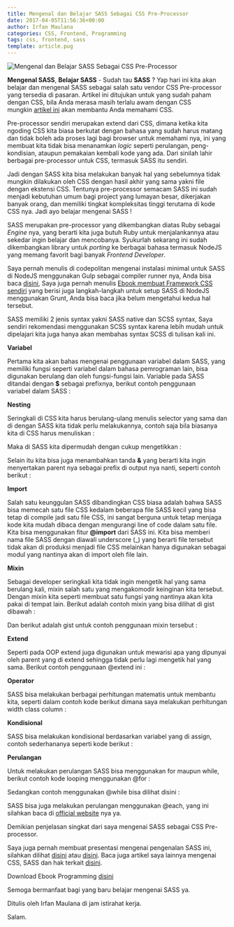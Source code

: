 ```yaml
---
title: Mengenal dan Belajar SASS Sebagai CSS Pre-Processor
date: 2017-04-05T11:56:36+00:00
author: Irfan Maulana
categories: CSS, Frontend, Programming
tags: css, frontend, sass
template: article.pug
---
```

<img class="aligncenter" src="http://wiseheartdesign.com/images/articles/sass-lang.png" alt="Mengenal dan Belajar SASS Sebagai CSS Pre-Processor" />

**Mengenal SASS**, **Belajar SASS** - Sudah tau **SASS** ? Yap hari ini kita akan belajar dan mengenal SASS sebagai salah satu vendor CSS Pre-processor yang tersedia di pasaran. Artikel ini ditujukan untuk yang sudah paham dengan CSS, bila Anda merasa masih terlalu awam dengan CSS mungkin [artikel ini](https://mazipanneh.com/blog/2017/03/perjalanan-menjadi-frontend-developer-bagi-pemula-seri-2-mengenal-css/) akan membantu Anda memahami CSS.

Pre-processor sendiri merupakan extend dari CSS, dimana ketika kita ngoding CSS kita biasa berkutat dengan bahasa yang sudah harus matang dan tidak boleh ada proses lagi bagi browser untuk memahami nya, ini yang membuat kita tidak bisa menanamkan _logic_ seperti perulangan, peng-kondisian, ataupun pemakaian kembali kode yang ada. Dari sinilah lahir berbagai pre-processor untuk CSS, termasuk SASS itu sendiri.

<span class="more"></span>

Jadi dengan SASS kita bisa melakukan banyak hal yang sebelumnya tidak mungkin dilakukan oleh CSS dengan hasil akhir yang sama yakni file dengan ekstensi CSS. Tentunya pre-processor semacam SASS ini sudah menjadi kebutuhan umum bagi project yang lumayan besar, dikerjakan banyak orang, dan memiliki tingkat kompleksitas tinggi terutama di kode CSS nya. Jadi ayo belajar mengenai SASS !

SASS merupakan pre-processor yang dikembangkan diatas Ruby sebagai _Engine_ nya, yang berarti kita juga butuh Ruby untuk menjalankannya atau sekedar ingin belajar dan mencobanya. Syukurlah sekarang ini sudah dikembangkan library untuk _porting_ ke berbagai bahasa termasuk NodeJS yang memang favorit bagi banyak _Frontend Developer_.

Saya pernah menulis di codepolitan mengenai instalasi minimal untuk SASS di NodeJS menggunakan Gulp sebagai compiler runner nya, Anda bisa baca [disini](https://www.codepolitan.com/setup-sass-dengan-nodejs-dan-gulp-58e1e72eb3ded), Saya juga pernah menulis [Ebook membuat Framework CSS sendiri](https://mazipanneh.com/blog/download-ebook-programming/) yang berisi juga langkah-langkah untuk setup SASS di NodeJS menggunakan Grunt, Anda bisa baca jika belum mengetahui kedua hal tersebut.

SASS memiliki 2 jenis syntax yakni SASS native dan SCSS syntax, Saya sendiri rekomendasi menggunakan SCSS syntax karena lebih mudah untuk dipelajari kita juga hanya akan membahas syntax SCSS di tulisan kali ini.

**Variabel**

Pertama kita akan bahas mengenai penggunaan variabel dalam SASS, yang memiliki fungsi seperti variabel dalam bahasa pemrograman lain, bisa digunakan berulang dan oleh fungsi-fungsi lain. Variable pada SASS ditandai dengan **$** sebagai prefixnya, berikut contoh penggunaan variabel dalam SASS :

<div class="gist-oembed" data-gist="mazipan/0114631c2bec4e15a2f50743fd5f6d59.json">
</div>

**Nesting**

Seringkali di CSS kita harus berulang-ulang menulis selector yang sama dan di dengan SASS kita tidak perlu melakukannya, contoh saja bila biasanya kita di CSS harus menuliskan :

<div class="gist-oembed" data-gist="mazipan/05e0c60250f4699a5651f10a82e46666.json">
</div>

Maka di SASS kita dipermudah dengan cukup mengetikkan :

<div class="gist-oembed" data-gist="mazipan/a4bd0e2c50bc2a11340e6098fefbe422.json">
</div>

Selain itu kita bisa juga menambahkan tanda **&** yang berarti kita ingin menyertakan parent nya sebagai prefix di output nya nanti, seperti contoh berikut :

<div class="gist-oembed" data-gist="mazipan/ca8f21dc452082e19c82f3e600bca20e.json">
</div>

**Import**

Salah satu keunggulan SASS dibandingkan CSS biasa adalah bahwa SASS bisa memecah satu file CSS kedalam beberapa file SASS kecil yang bisa tetap di compile jadi satu file CSS, ini sangat berguna untuk tetap menjaga kode kita mudah dibaca dengan mengurangi line of code dalam satu file. Kita bisa menggunakan fitur **@import** dari SASS ini. Kita bisa memberi nama file SASS dengan diawali underscore (_) yang berarti file tersebut tidak akan di produksi menjadi file CSS melainkan hanya digunakan sebagai modul yang nantinya akan di import oleh file lain.

**Mixin**

Sebagai developer seringkali kita tidak ingin mengetik hal yang sama berulang kali, mixin salah satu yang mengakomodir keinginan kita tersebut. Dengan mixin kita seperti membuat satu fungsi yang nantinya akan kita pakai di tempat lain. Berikut adalah contoh mixin yang bisa dilihat di gist dibawah :

<div class="gist-oembed" data-gist="mazipan/9a58bd1a8bda0a8a5b4bb2daf2a5ddb8.json">
</div>

Dan berikut adalah gist untuk contoh penggunaan mixin tersebut :

<div class="gist-oembed" data-gist="mazipan/1d89fdcae5d021382de10a550c46d437.json">
</div>

**Extend**

Seperti pada OOP extend juga digunakan untuk mewarisi apa yang dipunyai oleh parent yang di extend sehingga tidak perlu lagi mengetik hal yang sama. Berikut contoh penggunaan @extend ini :

<div class="gist-oembed" data-gist="mazipan/a5afb2c80b9979af316d855ad9222b1e.json">
</div>

**Operator**

SASS bisa melakukan berbagai perhitungan matematis untuk membantu kita, seperti dalam contoh kode berikut dimana saya melakukan perhitungan width class column :

<div class="gist-oembed" data-gist="mazipan/a03e39916e1aaa6d8fe7d456a5d63313.json">
</div>

**Kondisional**

SASS bisa melakukan kondisional berdasarkan variabel yang di assign, contoh sederhananya seperti kode berikut :

<div class="gist-oembed" data-gist="mazipan/70787b375f2156086b041af1b88840ef.json">
</div>

**Perulangan**

Untuk melakukan perulangan SASS bisa menggunakan for maupun while, berikut contoh kode looping menggunakan @for :

<div class="gist-oembed" data-gist="mazipan/a03e39916e1aaa6d8fe7d456a5d63313.json">
</div>

Sedangkan contoh menggunakan @while bisa dilihat disini :

<div class="gist-oembed" data-gist="mazipan/7fb031dec1395802f516a71245ca4d34.json">
</div>

SASS bisa juga melakukan perulangan menggunakan @each, yang ini silahkan baca di [official website](http://sass-lang.com/documentation/file.SASS_REFERENCE.html) nya ya.

Demikian penjelasan singkat dari saya mengenai SASS sebagai CSS Pre-processor.

Saya juga pernah membuat presentasi mengenai pengenalan SASS ini, silahkan dilihat [disini](https://www.slideshare.net/IrfanMaulana21/bliblidotcom-sass-introduction) atau [disini](https://speakerdeck.com/mazipan/sass-css-preprocesoor-introduction). Baca juga artikel saya lainnya mengenai CSS, SASS dan hak terkait [disini](https://mazipanneh.com/blog/tag/css/).

Download Ebook Programming [disini](https://mazipanneh.com/blog/download-ebook-programming/)

Semoga bermanfaat bagi yang baru belajar mengenai SASS ya.

Ditulis oleh Irfan Maulana di jam istirahat kerja.

Salam.